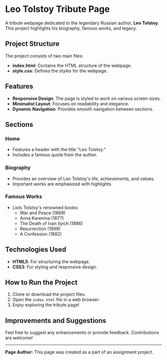 # Leo Tolstoy Tribute Page

A tribute webpage dedicated to the legendary Russian author, **Leo Tolstoy**. This project highlights his biography, famous works, and legacy.

## Project Structure

The project consists of two main files:
- **index.html**: Contains the HTML structure of the webpage.
- **style.css**: Defines the styles for the webpage.

## Features

- **Responsive Design**: The page is styled to work on various screen sizes.
- **Minimalist Layout**: Focuses on readability and elegance.
- **Dynamic Navigation**: Provides smooth navigation between sections.

## Sections

### Home
- Features a header with the title "Leo Tolstoy."
- Includes a famous quote from the author.

### Biography
- Provides an overview of Leo Tolstoy's life, achievements, and values.
- Important works are emphasized with highlights.

### Famous Works
- Lists Tolstoy's renowned books:
  - War and Peace (1869)
  - Anna Karenina (1877)
  - The Death of Ivan Ilyich (1886)
  - Resurrection (1899)
  - A Confession (1882)

## Technologies Used

- **HTML5**: For structuring the webpage.
- **CSS3**: For styling and responsive design.

## How to Run the Project

1. Clone or download the project files.
2. Open the `index.html` file in a web browser.
3. Enjoy exploring the tribute page!


## Improvements and Suggestions

Feel free to suggest any enhancements or provide feedback. Contributions are welcome!

---

**Page Author:** 
This page was created as a part of an assignment project.
